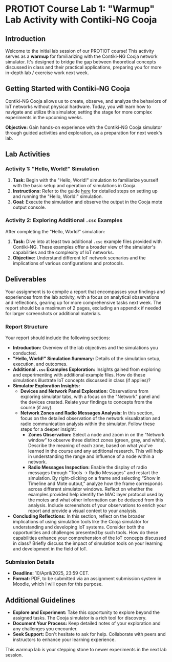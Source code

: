 
# PROTIOT Course Lab 1: "Warmup" Lab Activity with Contiki-NG Cooja

## Introduction

Welcome to the initial lab session of our PROTIOT course! This activity serves as a **warmup** for familiarizing with the Contiki-NG Cooja network simulator. It's designed to bridge the gap between theoretical concepts discussed in class and their practical applications, preparing you for more in-depth lab / exercise work next week.

## Getting Started with Contiki-NG Cooja

Contiki-NG Cooja allows us to create, observe, and analyze the behaviors of IoT networks without physical hardware. Today, you will learn how to navigate and utilize this simulator, setting the stage for more complex experiments in the upcoming weeks.

**Objective:** Gain hands-on experience with the Contiki-NG Cooja simulator through guided activities and exploration, as a preparation for next week's lab.

## Lab Activities

### Activity 1: "Hello, World!" Simulation

1. **Task:** Begin with the "Hello, World!" simulation to familiarize yourself with the basic setup and operation of simulations in Cooja.
2. **Instructions:** Refer to the guide [here](https://docs.contiki-ng.org/en/develop/doc/tutorials/Running-Contiki-NG-in-Cooja.html) for detailed steps on setting up and running the "Hello, World!" simulation.
3. **Goal:** Execute the simulation and observe the output in the Cooja mote output console.

### Activity 2: Exploring Additional `.csc` Examples

After completing the "Hello, World!" simulation:

1. **Task:** Dive into at least two additional `.csc` example files provided with Contiki-NG. These examples offer a broader view of the simulator's capabilities and the complexity of IoT networks.
2. **Objective:** Understand different IoT network scenarios and the implications of various configurations and protocols.

## Deliverables

Your assignment is to compile a report that encompasses your findings and experiences from the lab activity, with a focus on analytical observations and reflections, gearing up for more comprehensive tasks next week. The report should be a maximum of 2 pages, excluding an appendix if needed for larger screenshots or additional materials.

### Report Structure

Your report should include the following sections:

- **Introduction:** Overview of the lab objectives and the simulations you conducted.
- **"Hello, World!" Simulation Summary:** Details of the simulation setup, execution, and outcomes.
- **Additional `.csc` Examples Exploration:** Insights gained from exploring and experimenting with additional example files. How do these simulations illustrate IoT concepts discussed in class (if applies)?
- **Simulator Exploration Insights:**
  - **Devices and Network Panel Exploration:** Observations from exploring simulator tabs, with a focus on the "Network" panel and the devices created. Relate your findings to concepts from the course (if any).
  - **Network Zones and Radio Messages Analysis:** In this section, focus on the detailed observation of the network visualization and radio communication analysis within the simulator. Follow these steps for a deeper insight:
	- **Zones Observation:** Select a node and zoom in on the “Network window” to observe three distinct zones (green, gray, and white). Describe the meaning of each zone, based on what you've learned in the course and any additional research. This will help in understanding the range and influence of a node within a network.
	- **Radio Messages Inspection:** Enable the display of radio messages through "Tools -> Radio Messages" and restart the simulation. By right-clicking on a frame and selecting “Show in Timeline and Mote output,” analyze how the frame corresponds across different simulator windows. Reflect on whether the examples provided help identify the MAC layer protocol used by the motes and what other information can be deduced from this analysis.
Include screenshots of your observations to enrich your report and provide a visual context to your analysis.
- **Concluding Reflections:** In this section, reflect on the broader implications of using simulation tools like the Cooja simulator for understanding and developing IoT systems. Consider both the opportunities and challenges presented by such tools. How do these capabilities enhance your comprehension of the IoT concepts discussed in class? Briefly discuss the impact of simulation tools on your learning and development in the field of IoT.

### Submission Details

- **Deadline:** 10/April/2025, 23:59 CET.
- **Format:** PDF, to be submitted via an assignment submission system in Moodle, which I will open for this purpose.

## Additional Guidelines

- **Explore and Experiment:** Take this opportunity to explore beyond the assigned tasks. The Cooja simulator is a rich tool for discovery.
- **Document Your Process:** Keep detailed notes of your exploration and any challenges you encounter.
- **Seek Support:** Don't hesitate to ask for help. Collaborate with peers and instructors to enhance your learning experience.

This warmup lab is your stepping stone to newer experiments in the next lab session.
